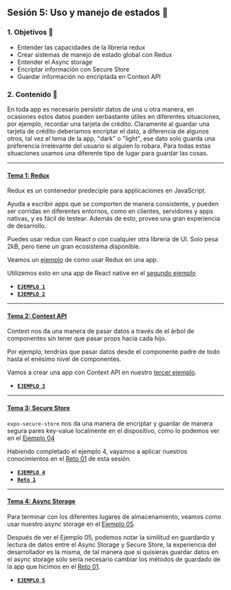 ## Sesión 5: Uso y manejo de estados 💽

### 1. Objetivos :dart: 

- Entender las capacidades de la libreria redux
- Crear sistemas de manejo de estado global con Redux
- Entender el Async storage
- Encriptar información con Secure Store
- Guardar información no encriptada en Context API

### 2. Contenido :blue_book:

En toda app es necesario persistir datos de una u otra manera, en ocasiones estos datos pueden serbastante útiles en diferentes situaciones, por ejemplo, recordar una tarjeta de crédito. Claramente al guardar una tarjeta de crédito deberíamos encriptar el dato, a diferencia de algunos otros, tal vez el tema de la app, "dark" o "light", ese dato solo guarda una preferencia irrelevante del usuario si alguien lo robara. Para todas estas situaciones usamos una diferente tipo de lugar para guardar las cosas.

---

#### <ins>Tema 1: Redux</ins>

Redux es un contenedor predeciple para applicaciones en JavaScript.

Ayuda a escribir apps que se comporten de manera consistente, y pueden ser corridas en diferentes entornos, como en clientes, servidores y apps nativas, y es fácil de testear. Además de esto, provee una gran experiencia de desarrollo.

Puedes usar redux con React o con cualquier otra librería de UI. Solo pesa 2kB, pero tiene un gran ecosistema disponible.

Veamos un [ejemplo](./Ejemplo-01) de como usar Redux en una app.

Utilizemos esto en una app de React native en el [segundo ejemplo](./Ejemplo-02)

- [**`EJEMPLO 1`**](./Ejemplo-01)
- [**`EJEMPLO 2`**](./Ejemplo-02)

---

#### <ins>Tema 2: Context API </ins>

Context nos da una manera de pasar datos a través de el árbol de componentes sin tener que pasar props hacia cada hijo.

Por ejemplo, tendrías que pasar datos desde el componente padre de todo hasta el enésimo nivel de componentes.

Vamos a crear una app con Context API en nuestro [tercer ejemplo](./Ejemplo-03).

- [**`EJEMPLO 3`**](./Ejemplo-03)
---

#### <ins>Tema 3: Secure Store</ins>

`expo-secure-store` nos da una manera de encriptar y guardar de manera segura pares key-value localmente en el dispositivo, como lo podemos ver en el [Ejemplo 04](./Ejemplo-04)

Habiendo completado el ejemplo 4, vayamos a aplicar nuestros conocimientos en el [Reto 01](./Reto-01) de esta sesión.

- [**`EJEMPLO 4`**](./Ejemplo-04)
- [**`Reto 1`**](./Reto-01)

---

#### <ins>Tema 4: Async Storage</ins>

Para terminar con los diferentes lugares de almacenamiento, veamos como usar nuestro async storage en el [Ejemplo 05](./Ejemplo-05).

Después de ver el Ejemplo 05, podemos notar la similitud en guardardo y lectura de datos entre el Async Storage y Secure Store, la experiencia del desarrollador es la misma, de tal manera que si quisieras guardar datos en el async storage solo sería necesario cambiar los métodos de guardado de la app que hicimos en el [Reto 01](./Reto-01).

- [**`EJEMPLO 5`**](./Ejemplo-05)